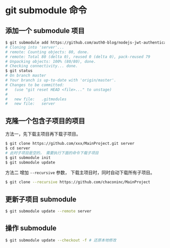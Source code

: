 # git submodule 命令

## 添加一个 submodule 项目
```sh
$ git submodule add https://github.com/auth0-blog/nodejs-jwt-authentication-sample.git server
# Cloning into 'server'...
# remote: Counting objects: 80, done.
# remote: Total 80 (delta 0), reused 0 (delta 0), pack-reused 79
# Unpacking objects: 100% (80/80), done.
# Checking connectivity... done.
$ git status
# On branch master
# Your branch is up-to-date with 'origin/master'.
# Changes to be committed:
#   (use "git reset HEAD <file>..." to unstage)
#
# 	new file:   .gitmodules
# 	new file:   server

```

## 克隆一个包含子项目的项目
方法一，先下载主项目再下载子项目。
```sh
$ git clone https://github.com/xxx/MainProject.git server
$ cd server
# 此时子项目是空的， 需要执行下面的命令下载子项目
$ git submodule init
$ git submodule update
```
方法二 增加 `--recursive` 参数， 下载主项目时，同时自动下载所有子项目。
```sh
$ git clone --recursive https://github.com/chaconinc/MainProject

```
## 更新子项目 submodule
```sh
$ git submodule update --remote server
```
## 操作 submodule
```sh
$ git submodule update --checkout -f # 还原本地修改
```
